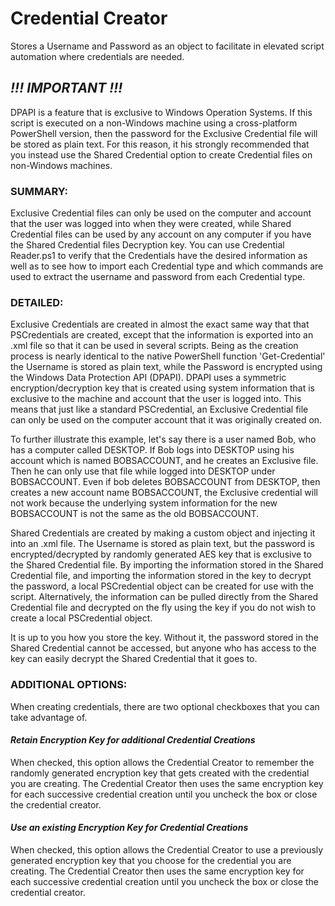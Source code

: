 # Credential Creator
 Stores a Username and Password as an object to facilitate in elevated script automation where credentials are needed.
 


## ***!!! IMPORTANT !!!***
DPAPI is a feature that is exclusive to Windows Operation Systems. If this script is executed on a non-Windows machine using a cross-platform PowerShell version, 
then the password for the Exclusive Credential file will be stored as plain text. For this reason, it his strongly recommended that you instead use the Shared 
Credential option to create Credential files on non-Windows machines.



### SUMMARY:
Exclusive Credential files can only be used on the computer and account that the user was logged into when they were created, while Shared Credential files can be 
used by any account on any computer if you have the Shared Credential files Decryption key. You can use Credential Reader.ps1 to verify that the Credentials 
have the desired information as well as to see how to import each Credential type and which commands are used to extract the username and password from each Credential
type.



### DETAILED:
Exclusive Credentials are created in almost the exact same way that that PSCredentials are created, except that the information is exported into an .xml file so that it 
can be used in several scripts. Being as the creation process is nearly identical to the native PowerShell function 'Get-Credential' the Username is stored as plain 
text, while the Password is encrypted using the Windows Data Protection API (DPAPI). DPAPI uses a symmetric encryption/decryption key that is created using system 
information that is exclusive to the machine and account that the user is logged into. This means that just like a standard PSCredential, an Exclusive Credential file 
can only be used on the computer account that it was originally created on.

To further illustrate this example, let's say there is a user named Bob, who has a computer called DESKTOP. If Bob logs into DESKTOP using his account which is named
BOBSACCOUNT, and he creates an Exclusive file. Then he can only use that file while logged into DESKTOP under BOBSACCOUNT. Even if bob deletes BOBSACCOUNT from DESKTOP, 
then creates a new account name BOBSACCOUNT, the Exclusive credential will not work because the underlying system information for the new BOBSACCOUNT is not the same as 
the old BOBSACCOUNT.

Shared Credentials are created by making a custom object and injecting it into an .xml file. The Username is stored as plain text, but the password is encrypted/decrypted 
by randomly generated AES key that is exclusive to the Shared Credential file. By importing the information stored in the Shared Credential file, and importing the 
information stored in the key to decrypt the password, a local PSCredential object can be created for use with the script. Alternatively, the information can be pulled 
directly from the Shared Credential file and decrypted on the fly using the key if you do not wish to create a local PSCredential object.

It is up to you how you store the key. Without it, the password stored in the Shared Credential cannot be accessed, but anyone who has access to the key can easily 
decrypt the Shared Credential that it goes to.



### ADDITIONAL OPTIONS:
When creating credentials, there are two optional checkboxes that you can take advantage of.

#### *Retain Encryption Key for additional Credential Creations*
When checked, this option allows the Credential Creator to remember the randomly generated encryption key that gets created with the credential you are creating.
The Credential Creator then uses the same encryption key for each successive credential creation until you uncheck the box or close the credential creator.

#### *Use an existing Encryption Key for Credential Creations*
When checked, this option allows the Credential Creator to use a previously generated encryption key that you choose for the credential you are creating.
The Credential Creator then uses the same encryption key for each successive credential creation until you uncheck the box or close the credential creator.
